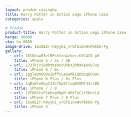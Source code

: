```yaml
---
layout: produk-casinghp
title: Harry Potter in Action Lego iPhone Case
categories: apple

# Produk
product-title: Harry Potter in Action Lego iPhone Case
harga: 90000
sku: hn-0805
image-drive: 16uOEZr-h0yyb1_vrGfGiGnWvPbkb6-Pg
gallery:
  - url: 181NYaw53eLRPsh1en4zberzUYC4CO-p0
    title: iPhone 5 / 5s / SE
  - url: 133jkjVjwdhtKzDocURbX3RMXKeHVU7uz
    title: iPhone 6 / 6s
  - url: 1gglaUKOGUs28ffvLeGwMkIBK0SqQFD9v
    title: iPhone 6 Plus / 6s Plus
  - url: 1qBxWte8bpC3ZsTOp6ftoq0VOMf44clBO
    title: iPhone 7 / 8
  - url: 1VFb6GtsP1A0vg6NpM-AMzTaCit5bnrL4
    title: iPhone 7 Plus / 8 Plus
  - url: 16uOEZr-h0yyb1_vrGfGiGnWvPbkb6-Pg
    title: iPhone X
---
```

